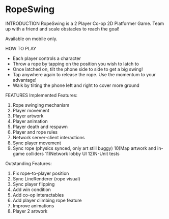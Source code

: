 # RopeSwing

INTRODUCTION
RopeSwing is a 2 Player Co-op 2D Platformer Game.
Team up with a friend and scale obstacles to reach the goal!

Available on mobile only.


HOW TO PLAY
- Each player controls a character
- Throw a rope by tapping on the position you wish to latch to
- Once latched on, tilt the phone side to side to get a big swing!
- Tap anywhere again to release the rope. Use the momentum to your advantage!
- Walk by tilting the phone left and right to cover more ground



FEATURES
Implemented Features:
1) Rope swinging mechanism
2) Player movement
3) Player artwork
4) Player animation
5) Player death and respawn
6) Player and rope rules
7) Network server-client interactions
8) Sync player movement
9) Sync rope (physics synced, only art still buggy)
10)Map artwork and in-game colliders
11)Network lobby UI
12)N-Unit tests 


Outstanding Features:
1) Fix rope-to-player position
2) Sync LineRenderer (rope visual)
3) Sync player flipping
4) Add win condition
5) Add co-op interactables
6) Add player climbing rope feature
7) Improve animations
8) Player 2 artwork




